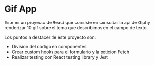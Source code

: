 # Gif App

Este es un proyecto de React que consiste en consultar la api de Giphy renderizar 10 gif sobre el tema que describimos en el campo de texto.

Los puntos a destacer de este proyecto son:

- Division del código en componentes
- Crear custom hooks para el formulario y la peticion Fetch
- Realizar testing con React testing library y Jest

